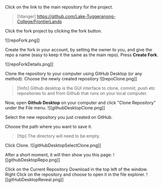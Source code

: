 
Click on the link to the main repository for the project.

> [!danger] https://github.com/Lake-Tuggeranong-College/FrontierLands

Click the fork project by clicking the fork button.

![[repoFork.png]]


Create the fork in your account, by setting the owner to you, and give the repo a name (easy to keep it the same as the main repo). Press **Create Fork**.

![[repoForkDetails.png]]


Clone the repository to your computer using GitHub Desktop (or any method). Choose the newly created repository
![[repoClone.png]]


> [!info] Github desktop is the GUI interface to clone, commit, push etc repositories to and from Github that runs on your local computer.


Now, open **Github Desktop** on your computer and click "Clone Repository" under the File menu.
![[githubDesktopClone.png]]


Select the new repository you just created on GitHub.

Choose the path where you want to save it.

> [!tip] The directory will need to be empty.


Click Clone.
![[gitHubDesktopSelectClone.png]]


After a short moment, it will then show you this page:
![[githubDesktopRepo.png]]

Click on the Current Repository Download in the top left of the window. Right Click on the repository and choose to open it in the file explorer.
![[gitHubDesktopReveal.png]]
